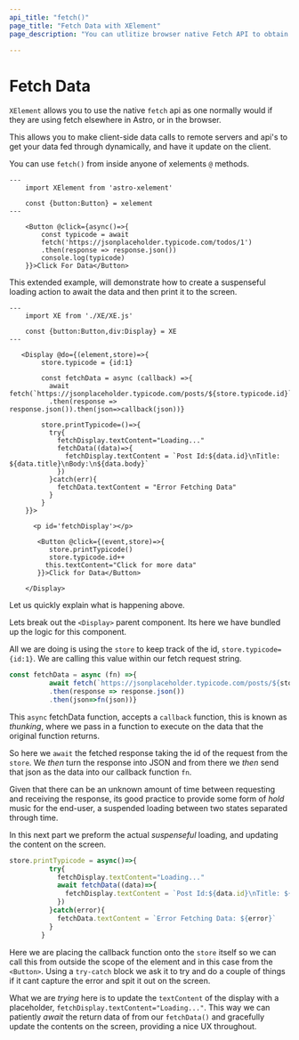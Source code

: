 ```yaml
---
api_title: "fetch()"
page_title: "Fetch Data with XElement"
page_description: "You can utlitize browser native Fetch API to obtain data on the client and be able to use it within that element"

---
```

# Fetch Data

`XElement` allows you to use the native `fetch` api as one normally would if they are using fetch elsewhere in Astro, or in the browser.

This allows you to make client-side data calls to remote servers and api's to get your data fed through dynamically, and have it update on the client.

You can use `fetch()` from inside anyone of xelements `@` methods.

```astro
---
    import XElement from 'astro-xelement'

    const {button:Button} = xelement
---

    <Button @click={async()=>{
        const typicode = await 
        fetch('https://jsonplaceholder.typicode.com/todos/1')
        .then(response => response.json())
        console.log(typicode)
    }}>Click For Data</Button>

```

This extended example, will demonstrate how to create a suspenseful loading action to await the data and then print it to the screen.

```astro
---
    import XE from './XE/XE.js'

    const {button:Button,div:Display} = XE
---

   <Display @do={(element,store)=>{
        store.typicode = {id:1}

        const fetchData = async (callback) =>{
          await fetch(`https://jsonplaceholder.typicode.com/posts/${store.typicode.id}`)
          .then(response => response.json()).then(json=>callback(json))}
        
        store.printTypicode=()=>{
          try{
            fetchDisplay.textContent="Loading..."
            fetchData((data)=>{
              fetchDisplay.textContent = `Post Id:${data.id}\nTitle: ${data.title}\nBody:\n${data.body}`
            })
          }catch(err){
            fetchData.textContent = "Error Fetching Data"
          }
        }
    }}>

      <p id='fetchDisplay'></p>
    
       <Button @click={(event,store)=>{
          store.printTypicode()
          store.typicode.id++
         this.textContent="Click for more data"
       }}>Click for Data</Button>

    </Display>
```

Let us quickly explain what is happening above.

Lets break out the `<Display>` parent component. Its here we have bundled up the logic for this component.

All we are doing is using the `store` to keep track of the id, `store.typicode={id:1}`. We are calling this value within our fetch request string.

```jsx
const fetchData = async (fn) =>{
          await fetch(`https://jsonplaceholder.typicode.com/posts/${store.typicode.id}`)
          .then(response => response.json())
          .then(json=>fn(json))}
```

This `async` fetchData function, accepts a `callback` function, this is known as *thunking*, where we pass in a function to execute on the data that the original function returns.

So here we `await` the fetched response taking the id of the request from the `store`. We *then* turn the response into JSON and from there we *then* send that json as the data into our callback function `fn`.

Given that there can be an unknown amount of time between requesting and receiving the response, its good practice to provide some form of *hold* music for the end-user, a suspended loading between two states separated through time.

In this next part we preform the actual *suspenseful* loading, and updating the content on the screen.

```jsx
store.printTypicode = async()=>{
          try{
            fetchDisplay.textContent="Loading..."
            await fetchData((data)=>{
              fetchDisplay.textContent = `Post Id:${data.id}\nTitle: ${data.title}\nBody:\n${data.body}`
            })
          }catch(error){
            fetchData.textContent = `Error Fetching Data: ${error}`
          }
        }
```

Here we are placing the callback function onto the `store` itself so we can call this from outside the scope of the element and in this case from the `<Button>`. Using a `try-catch` block we ask it to try and do a couple of things if it cant capture the error and spit it out on the screen.

What we are *trying* here is to update the `textContent` of the display with a placeholder, `fetchDisplay.textContent="Loading..."`. This way we can patiently *await* the return data of from our `fetchData()` and gracefully update the contents on the screen, providing a nice UX throughout.  
